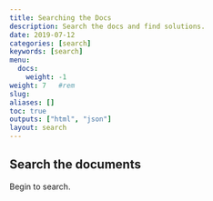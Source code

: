 ```yaml
---
title: Searching the Docs
description: Search the docs and find solutions.
date: 2019-07-12
categories: [search]
keywords: [search]
menu:
  docs:
    weight: -1
weight: 7	#rem
slug:
aliases: []
toc: true
outputs: ["html", "json"]
layout: search
---
```



## Search the documents

Begin to search.


